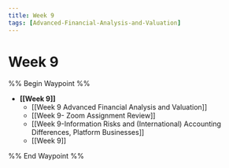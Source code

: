 ```yaml
---
title: Week 9
tags: [Advanced-Financial-Analysis-and-Valuation]
---
```


# Week 9
%% Begin Waypoint %%
- **[[Week 9]]**
	- [[Week 9 Advanced Financial Analysis and Valuation]]
	- [[Week 9- Zoom Assignment Review]]
	- [[Week 9-Information Risks and (International) Accounting Differences,   Platform Businesses]]
	- [[Week 9]]

%% End Waypoint %%